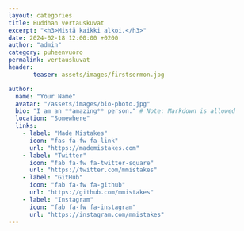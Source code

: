 ```yaml
---
layout: categories
title: Buddhan vertauskuvat
excerpt: "<h3>Mistä kaikki alkoi.</h3>"
date: 2024-02-18 12:00:00 +0200
author: "admin"
category: puheenvuoro
permalink: vertauskuvat
header: 
       teaser: assets/images/firstsermon.jpg

author:
  name: "Your Name"
  avatar: "/assets/images/bio-photo.jpg"
  bio: "I am an **amazing** person." # Note: Markdown is allowed
  location: "Somewhere"
  links:
    - label: "Made Mistakes"
      icon: "fas fa-fw fa-link"
      url: "https://mademistakes.com"
    - label: "Twitter"
      icon: "fab fa-fw fa-twitter-square"
      url: "https://twitter.com/mmistakes"
    - label: "GitHub"
      icon: "fab fa-fw fa-github"
      url: "https://github.com/mmistakes"
    - label: "Instagram"
      icon: "fab fa-fw fa-instagram"
      url: "https://instagram.com/mmistakes"
---
```

